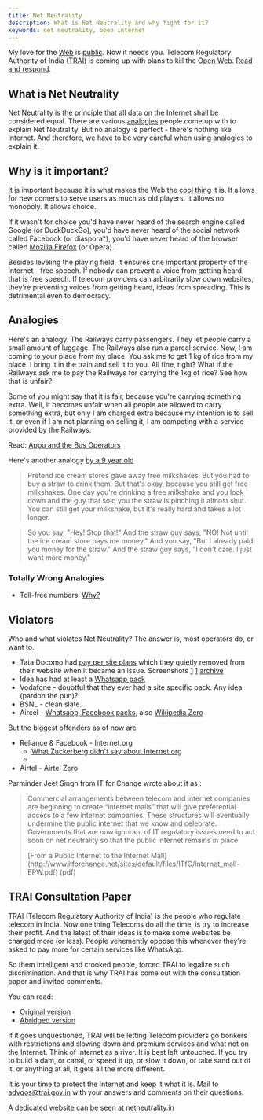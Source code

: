 ```yaml
---
title: Net Neutrality
description: What is Net Neutrality and why fight for it?
keywords: net neutrality, open internet
---
```

My love for the [Web](/web/) is [public](/keep-in-touch/). Now it needs you. Telecom Regulatory Authority of India ([TRAI](http://trai.gov.in/)) is coming up with plans to kill the [Open Web](/open-web/). [Read and respond](#trai-consultation-paper).

## What is Net Neutrality ##
Net Neutrality is the principle that all data on the Internet shall be considered equal. There are various [analogies](#analogies) people come up with to explain Net Neutrality. But no analogy is perfect - there's nothing like Internet. And therefore, we have to be very careful when using analogies to explain it.

## Why is it important? ##
It is important because it is what makes the Web the [cool thing](/cool-things/) it is. It allows for new comers to serve users as much as old players. It allows no monopoly. It allows choice.

If it wasn't for choice you'd have never heard of the search engine called Google (or DuckDuckGo), you'd have never heard of the social network called Facebook (or diaspora*), you'd have never heard of the browser called [Mozilla Firefox](/firefox/) (or Opera).

Besides leveling the playing field, it ensures one important property of the Internet - free speech. If nobody can prevent a voice from getting heard, that is free speech. If telecom providers can arbitrarily slow down websites, they're preventing voices from getting heard, ideas from spreading. This is detrimental even to democracy.

## Analogies ##
Here's an analogy. The Railways carry passengers. They let people carry a small amount of luggage. The Railways also run a parcel service. Now, I am coming to your place from my place. You ask me to get 1 kg of rice from my place. I bring it in the train and sell it to you. All fine, right?
What if the Railways ask me to pay the Railways for carrying the 1kg of rice? See how that is unfair?

Some of you might say that it is fair, because you're carrying something extra. Well, it becomes unfair when all people are allowed to carry something extra, but only I am charged extra because my intention is to sell it, or even if I am not planning on selling it, I am competing with a service provided by the Railways.

Read: [Appu and the Bus Operators](http://aravindet.svbtle.com/appu-and-the-bus-operators)

Here's another analogy [by a 9 year old ](http://np.reddit.com/r/daddit/comments/2yi6xu/heres_how_my_9year_explained_net_neutrality_to/)
> Pretend ice cream stores gave away free milkshakes. But you had to buy a straw to drink them. But that's okay, because you still get free milkshakes. One day you're drinking a free milkshake and you look down and the guy that sold you the straw is pinching it almost shut. You can still get your milkshake, but it's really hard and takes a lot longer.

> So you say, "Hey! Stop that!" And the straw guy says, "NO! Not until the ice cream store pays me money." And you say, "But I already paid you money for the straw." And the straw guy says, "I don't care. I just want more money."

### Totally Wrong Analogies ###
* Toll-free numbers. [Why?](http://www.medianama.com/2015/04/223-zero-rating-slows-down-innovation-distorts-competition-fractures-the-internet/)


## Violators ##
Who and what violates Net Neutrality? The answer is, most operators do, or want to.

* Tata Docomo had [pay per site plans](http://tatadocomo.com/pps-tariff-plans.aspx) which they quietly removed from their website when it became an issue. Screenshots [1](https://twitter.com/redditindia/status/587478536018993152) [1](http://i.imgur.com/daYHu0r.png) [archive](https://archive.today/tYlHV)
* Idea has had at least a [Whatsapp pack](http://telecomtalk.info/idea-whatsapp-pack-rs39/131079/)
* Vodafone - doubtful that they ever had a site specific pack. Any idea (pardon the pun)?
* BSNL - clean slate.
* Aircel - [Whatsapp, Facebook packs](http://articles.economictimes.indiatimes.com/2014-09-03/news/53522869_1_pocket-internet-free-facebook-anupam-vasudev), also [Wikipedia Zero](https://blog.wikimedia.org/2013/07/25/aircel-partnership-brings-wikipedia-zero-to-india/)

But the biggest offenders as of now are
* Reliance & Facebook - Internet.org
  * [What Zuckerberg didn't say about Internet.org](http://www.medianama.com/2014/10/223-zuckerberg-india-internet-org/)
  *
* Airtel - Airtel Zero

Parminder Jeet Singh from IT for Change wrote about it as :
> Commercial arrangements between telecom and internet companies are beginning to create “internet malls” that will give preferential access to a few internet companies. These structures will eventually undermine the public internet that we know and celebrate. Governments that are now ignorant of IT regulatory issues need to act soon on net neutrality so that the public internet remains in place
> <footer>[From a Public Internet to the Internet Mall](http://www.itforchange.net/sites/default/files/ITfC/Internet_mall-EPW.pdf) (pdf)</footer>

## TRAI Consultation Paper ##
TRAI (Telecom Regulatory Authority of India) is the people who regulate telecom in India. Now one thing Telecoms do all the time, is try to increase their profit. And the latest of their ideas is to make some websites be charged more (or less). People vehemently oppose this whenever they're asked to pay more for certain services like WhatsApp.

So them intelligent and crooked people, forced TRAI to legalize such discrimination. And that is why TRAI has come out with the consultation paper and invited comments.

You can read:
* [Original version](http://trai.gov.in/content/news/71241_0.aspx)
* [Abridged version](http://www.medianama.com/2015/04/223-trais-internet-licensing-and-net-neutrality-consultation-paper-simpler-shorter-version/)

If it goes unquestioned, TRAI will be letting Telecom providers go bonkers with restrictions and slowing down and premium services and what not on the Internet. Think of Internet as a river. It is best left untouched. If you try to build a dam, or canal, or speed it up, or slow it down, or take sand out of it, or anything at all, it gets all the more different.

It is your time to protect the Internet and keep it what it is. Mail to advqos@trai.gov.in with your answers and comments on their questions.

A dedicated website can be seen at [netneutrality.in](http://netneutrality.in)
